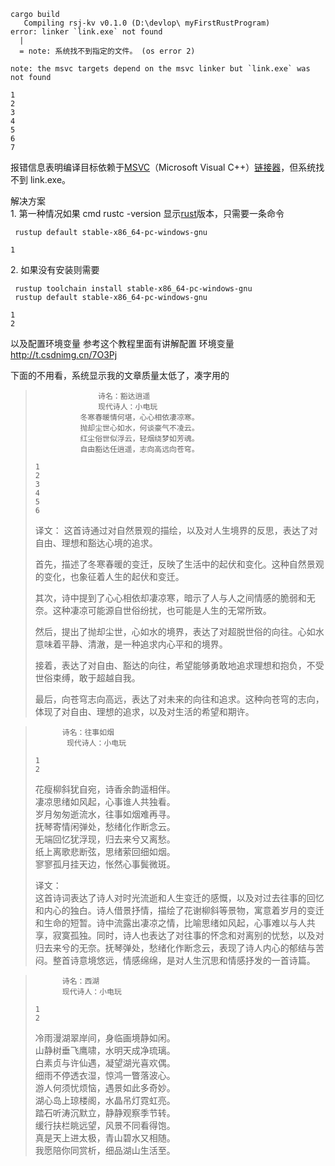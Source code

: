 ```
cargo build
   Compiling rsj-kv v0.1.0 (D:\devlop\ myFirstRustProgram)
error: linker `link.exe` not found
  |
  = note: 系统找不到指定的文件。 (os error 2)

note: the msvc targets depend on the msvc linker but `link.exe` was not found

1
2
3
4
5
6
7
```

报错信息表明编译目标依赖于[MSVC](https://so.csdn.net/so/search?q=MSVC\&spm=1001.2101.3001.7020)（Microsoft Visual C++）[链接器](https://so.csdn.net/so/search?q=%E9%93%BE%E6%8E%A5%E5%99%A8\&spm=1001.2101.3001.7020)，但系统找不到 link.exe。

解决方案\
1\. 第一种情况如果 cmd rustc -version 显示[rust](https://so.csdn.net/so/search?q=rust\&spm=1001.2101.3001.7020)版本，只需要一条命令

```
 rustup default stable-x86_64-pc-windows-gnu

1
```

2\. 如果没有安装则需要

```
 rustup toolchain install stable-x86_64-pc-windows-gnu
 rustup default stable-x86_64-pc-windows-gnu

1
2
```

以及配置环境变量 参考这个教程里面有讲解配置 环境变量 <http://t.csdnimg.cn/7O3Pj>

下面的不用看，系统显示我的文章质量太低了，凑字用的

> ```
>   			诗名：豁达逍遥
>   			现代诗人：小电玩	 
>   		冬寒春暖情何堪，心心相依凄凉寒。
>   		抛却尘世心如水，何谈豪气不凌云。
>   		红尘俗世似浮云，轻烟绕梦如芳魂。
>   		自由豁达任逍遥，志向高远向苍穹。
>
> 1
> 2
> 3
> 4
> 5
> 6
> ```
>
> 译文： 这首诗通过对自然景观的描绘，以及对人生境界的反思，表达了对自由、理想和豁达心境的追求。
>
> 首先，描述了冬寒春暖的变迁，反映了生活中的起伏和变化。这种自然景观的变化，也象征着人生的起伏和变迁。
>
> 其次，诗中提到了心心相依却凄凉寒，暗示了人与人之间情感的脆弱和无奈。这种凄凉可能源自世俗纷扰，也可能是人生的无常所致。
>
> 然后，提出了抛却尘世，心如水的境界，表达了对超脱世俗的向往。心如水意味着平静、清澈，是一种追求内心平和的境界。
>
> 接着，表达了对自由、豁达的向往，希望能够勇敢地追求理想和抱负，不受世俗束缚，敢于超越自我。
>
> 最后，向苍穹志向高远，表达了对未来的向往和追求。这种向苍穹的志向，体现了对自由、理想的追求，以及对生活的希望和期许。

> ```
>       诗名：往事如烟
>   	 现代诗人：小电玩
>
> 1
> 2
> ```
>
> 花瘦柳斜犹自宛，诗香余韵遥相伴。\
> 凄凉思绪如风起，心事谁人共独看。\
> 岁月匆匆逝流水，往事如烟难再寻。\
> 抚琴寄情闲弹处，愁绪化作断念云。\
> 无端回忆犹浮现，归去来兮又离愁。\
> 纸上离歌悲断弦，思绪萦回细如烟。\
> 寥寥孤月挂天边，怅然心事鬓微斑。
>
> 译文：\
> 这首诗词表达了诗人对时光流逝和人生变迁的感慨，以及对过去往事的回忆和内心的独白。诗人借景抒情，描绘了花谢柳斜等景物，寓意着岁月的变迁和生命的短暂。诗中流露出凄凉之情，比喻思绪如风起，心事难以与人共享，寂寞孤独。同时，诗人也表达了对往事的怀念和对离别的忧愁，以及对归去来兮的无奈。抚琴弹处，愁绪化作断念云，表现了诗人内心的郁结与苦闷。整首诗意境悠远，情感绵绵，是对人生沉思和情感抒发的一首诗篇。

> ```
>   	诗名：西湖
>   	现代诗人：小电玩
>
> 1
> 2
> ```
>
> 冷雨漫湖翠岸间，身临画境静如闲。\
> 山静树垂飞鹰啸，水明天成净琉璃。\
> 白素贞与许仙遇，凝望湖光喜欢偶。\
> 细雨不停透衣湿，惊鸿一瞥落波心。\
> 游人何须忧烦恼，遇景如此多奇妙。\
> 湖心岛上琼楼阁，水晶吊灯霓虹亮。\
> 踏石听涛沉默立，静静观察季节转。\
> 缓行扶栏眺远望，风景不同看得饱。\
> 真是天上进太极，青山碧水又相随。\
> 我愿陪你同赏析，细品湖山生活至。
